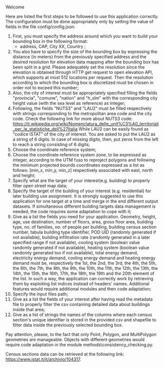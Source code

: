Welcome

Here are listed the first steps to be followed to use this application correctly.
The configuration must be done appropriately only by setting the value of fields in the file config/config.json:

1) First, you must specify the address around which you want to build your bounding box in the following format:
   - address, CAP, City XX, Country ;
2) You also have to specify the size of the bounding box by expressing the distance (in meters) from the previously specified address and the desired resolution for elevation data mapping after the bounding box has been split in a grid.
Please adequately set the resolution since the elevation is obtained through HTTP get request to open elevation API, which supports at most 512 locations per request.
Then the resolution according to which the bounding box is discretized must be chosen in order not to exceed this number;
3) Also, the city of interest must be appropriately specified filling the fields "provincia", "comune", "nation" and "h_slm" with the corresponding city height value (with the sea level as reference) as integer;
4) Following, the fields "NUTS3" and "LAU2" must be filled respectively with strings corresponding to the metropolitan area code and the city code. 
Check the following link for more about NUTS3 code:
https://it.wikipedia.org/wiki/Nomenclatura_delle_unit%C3%A0_territoriali_per_le_statistiche_dell%27Italia
While LAU2 can be easily found as "codice ISTAT" of the city of interest.
You are asked to put the LAU2 as a string of 6 digits. In case of missing digits, then, put zeros from the left to reach a string consisting of 6 digits;
5) Choose the coordinate reference system;
6) Choose the coordinate reference system zone, to be expressed as integer, according to the UTM fuso to reproject polygons and following the minimum projected bounds coordinates expressed as a list as follows:
[min_x, min_y, min_z] respectively associated with east, north and height;
7) Specify what are the target of your interest(e.g. building) to properly filter open street map data;
8) Specify the target of the building of your interest (e.g. residential) for later building use assignment.
It is strongly suggested to use this application for one target at a time and merge in the end different output datasets.
If simultaneous different building targets data management is needed, the code requires some adaptation to cope with it;
9) Give as a list the fields you need for your application. 
Geometry, height, age, use destination, number of floors, area, gross floor area, building type, no. of families, no. of people per building, building census section number, 
tabula building type identifier, POD UID (randomly generated if not available), building infiltration rate (randomly generated in a later specified range if not available), 
cooling system (boolean value randomly generated if not available), heating system (boolean value randomly generated too if not available), total energy demand, 
electricity energy demand, cooling energy demand and heating energy demand must be, respectively the 
1st, the 2nd, the 3rd, the 4th, the 5th, the 6th, the 7th, the 8th, the 9th, the 10th, the 11th, the 12th, the 13th, the 14th, the 15th, the 16th, 17th, the 18th, the 19th and the 20th element of the list. 
In such a way, the application can correctly work by retrieving them by exploiting list indices instead of headers' names.
Additional features would require additional modules and then code adaptation;
10) Specify the input files path; 
11) Give as a list the fields of your interest after having read the metadata file to properly filter the csv containing detailed data about buildings inside that area;
12) Give as a list of strings the names of the columns where each census section's unique identifier is stored in the provided csv and shapefile to filter data inside the previously selected bounding box. 

Pay attention, please, to the fact that only Point, Polygon, and MultiPolygon geometries are manageable. 
Objects with different geometries would require code adaptation in the module methods\consistency_checking.py.

Census sections data can be retrieved at the following link:
https://www.istat.it/it/archivio/104317.